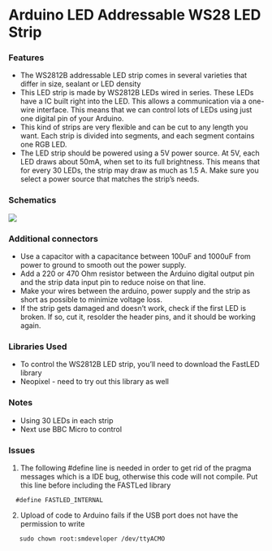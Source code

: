 # Arduino LED Addressable WS28 LED Strip

### Features
- The WS2812B addressable LED strip comes in several varieties that differ in size, sealant or LED density
- This LED strip is made by WS2812B LEDs wired in series. These LEDs have a IC built right into the LED. This allows a communication via a one-wire interface. This means that we can control lots of LEDs using just one digital pin of your Arduino.
- This kind of strips are very flexible and can be cut to any length you want. Each strip is divided into segments, and each segment contains one RGB LED.  
- The LED strip should be powered using a 5V power source. At 5V, each LED draws about 50mA, when set to its full brightness.  This means that for every 30 LEDs, the strip may draw as much as 1.5 A. Make sure you select a power source that matches the strip’s needs.

### Schematics
![](https://i2.wp.com/randomnerdtutorials.com/wp-content/uploads/2016/09/WS2812B-with-Arduino_bb.png?w=700&ssl=1)

### Additional connectors
- Use a capacitor with a capacitance between 100uF and 1000uF from power to ground to smooth out the power supply.
- Add a 220 or 470 Ohm resistor between the Arduino digital output pin and the strip data input pin to reduce noise on that line.
- Make your wires between the arduino, power supply and the strip as short as possible to minimize voltage loss.
- If the strip gets damaged and doesn’t work, check if the first LED is broken. If so, cut it, resolder the header pins, and it should be working again.

### Libraries Used
- To control the WS2812B LED strip, you’ll need to download the FastLED library
- Neopixel - need to try out this library as well

### Notes
- Using 30 LEDs in each strip
- Next use BBC Micro to control 

### Issues 
1. The following #define line is needed in order to get rid of the pragma messages which is a IDE bug, otherwise this code will not compile. Put this line before including the FASTLed library
```
  #define FASTLED_INTERNAL
```

2. Upload of code to Arduino fails if the USB port does not have the permission to write
```
   sudo chown root:smdeveloper /dev/ttyACMO
 ```
